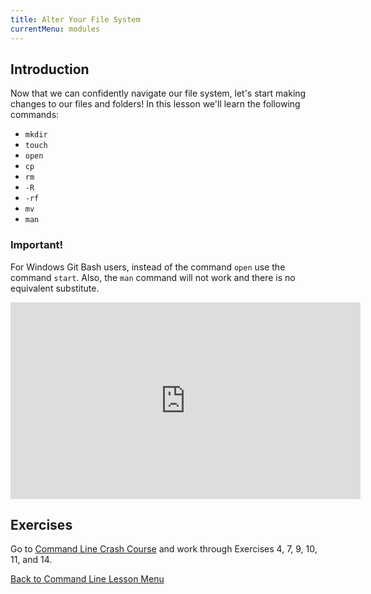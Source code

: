 ```yaml
---
title: Alter Your File System
currentMenu: modules
---
```


## Introduction  

Now that we can confidently navigate our file system, let's start making changes to our files and folders! In this lesson we'll learn the following commands: 
* `mkdir`  
* `touch`  
* `open`  
* `cp`  
* `rm`  
* `-R`  
* `-rf`  
* `mv`  
* `man`  

### Important!  
For Windows Git Bash users, instead of the command `open` use the command `start`. Also, the `man` command will not work and there is no equivalent substitute.  

<div class="youtube-wrapper"><iframe width="560" height="315" src="https://www.youtube.com/embed/eoejHvAPDFs" frameborder="0" allowfullscreen></iframe></div>

## Exercises  

Go to [Command Line Crash Course](https://learnpythonthehardway.org/book/appendixa.html) and work through Exercises 4, 7, 9, 10, 11, and 14.   

[Back to Command Line Lesson Menu](../)